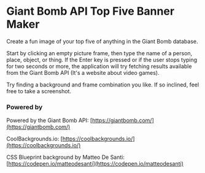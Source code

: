 # Giant Bomb API Top Five Banner Maker

Create a fun image of your top five of anything in the Giant Bomb database.
 
Start by clicking an empty picture frame, then type the name of a person, place, object, or thing. If the Enter key is pressed or if the user stops typing for two seconds or more, the application will try fetching results available from the Giant Bomb API (It's a website about video games).

Try finding a background and frame combination you like. If so inclined, feel free to take a screenshot.

### Powered by

Powered by the Giant Bomb API: [https://giantbomb.com/](https://giantbomb.com/)

CoolBackgrounds.io: [https://coolbackgrounds.io/](https://coolbackgrounds.io/)

CSS Blueprint background by Matteo De Santi: [https://codepen.io/matteodesanti](https://codepen.io/matteodesanti)


